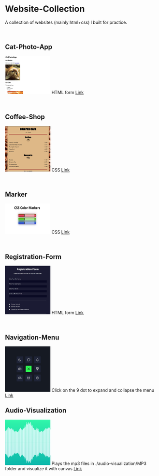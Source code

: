 # Website-Collection

A collection of websites (mainly html+css) I built for practice.

<br />

## Cat-Photo-App
[<img src="./cat-photo-app/cat-photo-app.jpg" width="150" height="125">](https://wenbin1354.github.io/Website-Collection/cat-photo-app/cat-photo-app.html)
HTML form
[Link](https://wenbin1354.github.io/Website-Collection/cat-photo-app/cat-photo-app.html)

<br />

## Coffee-Shop
[<img src="./coffee-shop/coffee-shop.jpg" width="150" height="150">](https://wenbin1354.github.io/Website-Collection/coffee-shop/coffee-shop.html)
CSS
[Link](https://wenbin1354.github.io/Website-Collection/coffee-shop/coffee-shop.html)

<br />

## Marker
[<img src="./marker/marker.jpg" width="150" height="100">](https://wenbin1354.github.io/Website-Collection/marker/marker.html)
CSS
[Link](https://wenbin1354.github.io/Website-Collection/marker/marker.html)

<br />

## Registration-Form
[<img src="./registration-form/registration-form.jpg" width="150" height="160">](https://wenbin1354.github.io/Website-Collection/registration-form/registration-form.html)
HTML form
[Link](https://wenbin1354.github.io/Website-Collection/registration-form/registration-form.html)

<br />

## Navigation-Menu
[<img src="./navigation-menu/navigation-menu.jpg" width="150" height="150">](https://wenbin1354.github.io/Website-Collection/navigation-menu/navigation-menu.html)
Click on the 9 dot to expand and collapse the menu
[Link](https://wenbin1354.github.io/Website-Collection/navigation-menu/navigation-menu.html)

## Audio-Visualization
[<img src="./audio-visualization/audio-visualization.jpg" width="150" height="150">](https://wenbin1354.github.io/Website-Collection/audio-visualization/audio-visualization.html)
Plays the mp3 files in ./audio-visualization/MP3 folder and visualize it with canvas
[Link](https://wenbin1354.github.io/Website-Collection/audio-visualization/audio-visualization.html)